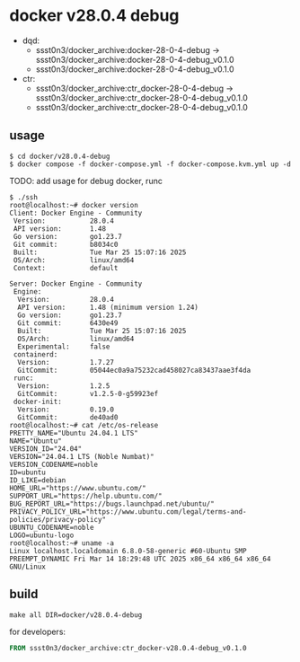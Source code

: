 # docker v28.0.4 debug

* dqd:
  * ssst0n3/docker_archive:docker-28-0-4-debug -> ssst0n3/docker_archive:docker-28-0-4-debug_v0.1.0
  * ssst0n3/docker_archive:docker-28-0-4-debug_v0.1.0
* ctr:
  * ssst0n3/docker_archive:ctr_docker-28-0-4-debug -> ssst0n3/docker_archive:ctr_docker-28-0-4-debug_v0.1.0
  * ssst0n3/docker_archive:ctr_docker-28-0-4-debug_v0.1.0

## usage

```shell
$ cd docker/v28.0.4-debug
$ docker compose -f docker-compose.yml -f docker-compose.kvm.yml up -d
```

TODO: add usage for debug docker, runc


```shell
$ ./ssh
root@localhost:~# docker version
Client: Docker Engine - Community
 Version:           28.0.4
 API version:       1.48
 Go version:        go1.23.7
 Git commit:        b8034c0
 Built:             Tue Mar 25 15:07:16 2025
 OS/Arch:           linux/amd64
 Context:           default

Server: Docker Engine - Community
 Engine:
  Version:          28.0.4
  API version:      1.48 (minimum version 1.24)
  Go version:       go1.23.7
  Git commit:       6430e49
  Built:            Tue Mar 25 15:07:16 2025
  OS/Arch:          linux/amd64
  Experimental:     false
 containerd:
  Version:          1.7.27
  GitCommit:        05044ec0a9a75232cad458027ca83437aae3f4da
 runc:
  Version:          1.2.5
  GitCommit:        v1.2.5-0-g59923ef
 docker-init:
  Version:          0.19.0
  GitCommit:        de40ad0
root@localhost:~# cat /etc/os-release 
PRETTY_NAME="Ubuntu 24.04.1 LTS"
NAME="Ubuntu"
VERSION_ID="24.04"
VERSION="24.04.1 LTS (Noble Numbat)"
VERSION_CODENAME=noble
ID=ubuntu
ID_LIKE=debian
HOME_URL="https://www.ubuntu.com/"
SUPPORT_URL="https://help.ubuntu.com/"
BUG_REPORT_URL="https://bugs.launchpad.net/ubuntu/"
PRIVACY_POLICY_URL="https://www.ubuntu.com/legal/terms-and-policies/privacy-policy"
UBUNTU_CODENAME=noble
LOGO=ubuntu-logo
root@localhost:~# uname -a
Linux localhost.localdomain 6.8.0-58-generic #60-Ubuntu SMP PREEMPT_DYNAMIC Fri Mar 14 18:29:48 UTC 2025 x86_64 x86_64 x86_64 GNU/Linux
```

## build

```shell
make all DIR=docker/v28.0.4-debug
```

for developers:

```dockerfile
FROM ssst0n3/docker_archive:ctr_docker-v28.0.4-debug_v0.1.0
```